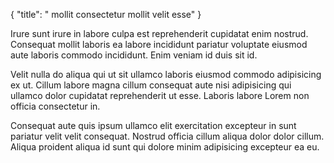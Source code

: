 {
  "title": " mollit consectetur mollit velit esse"
}

Irure sunt irure in labore culpa est reprehenderit cupidatat enim nostrud. Consequat mollit laboris ea labore incididunt pariatur voluptate eiusmod aute laboris commodo incididunt. Enim veniam id duis sit id.

Velit nulla do aliqua qui ut sit ullamco laboris eiusmod commodo adipisicing ex ut. Cillum labore magna cillum consequat aute nisi adipisicing qui ullamco dolor cupidatat reprehenderit ut esse. Laboris labore Lorem non officia consectetur in.

Consequat aute quis ipsum ullamco elit exercitation excepteur in sunt pariatur velit velit consequat. Nostrud officia cillum aliqua dolor dolor cillum. Aliqua proident aliqua id sunt qui dolore minim adipisicing excepteur ea eu.